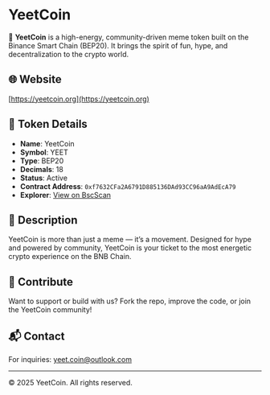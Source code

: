 # YeetCoin

🚀 **YeetCoin** is a high-energy, community-driven meme token built on the Binance Smart Chain (BEP20). It brings the spirit of fun, hype, and decentralization to the crypto world.

## 🌐 Website

[https://yeetcoin.org](https://yeetcoin.org)

## 🧾 Token Details

- **Name**: YeetCoin  
- **Symbol**: YEET  
- **Type**: BEP20  
- **Decimals**: 18  
- **Status**: Active  
- **Contract Address**: `0xf7632CFa2A6791D885136DAd93CC96aA9AdEcA79`  
- **Explorer**: [View on BscScan](https://bscscan.com/token/0xf7632CFa2A6791D885136DAd93CC96aA9AdEcA79)

## 📢 Description

YeetCoin is more than just a meme — it’s a movement. Designed for hype and powered by community, YeetCoin is your ticket to the most energetic crypto experience on the BNB Chain.

## 🤝 Contribute

Want to support or build with us? Fork the repo, improve the code, or join the YeetCoin community!

## 📬 Contact

For inquiries: [yeet.coin@outlook.com](mailto:yeet.coin@outlook.com)

---

© 2025 YeetCoin. All rights reserved.
